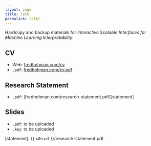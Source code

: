 ```yaml
---
layout: page
title: Talk
permalink: talk/
---
```


Hardcopy and backup materials for *Interactive Scalable Interfaces for Machine Learning Interpretability*.

## CV
* Web: [fredhohman.com/cv][cv]
* `.pdf`: [fredhohman.com/cv.pdf][cv-pdf]

## Research Statement

* `.pdf`: [fredhohman.com/research-statement.pdf][statement]

## Slides
* `.pdf`: to be uploaded
* `.key`: to be uploaded

[cv]: https://fredhohman.com/cv
[cv-pdf]: https://fredhohman.com/cv.pdf
[statement]: {{ site.url }}/research-statement.pdf